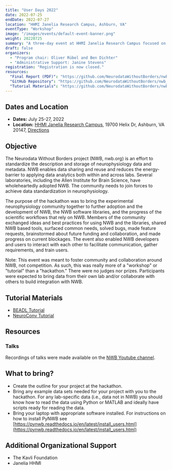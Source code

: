 ```yaml
---
title: "User Days 2022"
date: 2022-07-25
endDate: 2022-07-27
location: "HHMI Janelia Research Campus, Ashburn, VA"
eventType: "Workshop"
image: "/images/events/default-event-banner.png"
weight: 20220725
summary: "A three-day event at HHMI Janelia Research Campus focused on bringing the experimental neurophysiology community together to further adoption and development of NWB, the NWB software libraries, and scientific workflows that rely on NWB."
draft: false
organizers:
  - "Program chair: Oliver Rübel and Ben Dichter"
  - "Administrative Support: Janine Stevens"
registration: "Registration is now closed."
resources:
  "Final Report (PDF)": "https://github.com/NeurodataWithoutBorders/nwb_hackathons/blob/main/HCK13_2022_Janelia/report/Report___13th_NWB_and_User_Days_at_HHMI_Janelia.pdf"
  "GitHub Repository": "https://github.com/NeurodataWithoutBorders/nwb_hackathons/tree/main/HCK13_2022_Janelia"
  "Tutorial Materials": "https://github.com/NeurodataWithoutBorders/nwb_hackathons/tree/main/HCK13_2022_Janelia/projects"
---
```


## Dates and Location

- **Dates:** July 25-27, 2022
- **Location:** [HHMI Janelia Research Campus](https://www.janelia.org/), 19700 Helix Dr, Ashburn, VA 20147, [Directions](https://www.janelia.org/directions)

## Objective

The Neurodata Without Borders project (NWB, nwb.org) is an effort to standardize the description and storage of neurophysiology data and metadata. NWB enables data sharing and reuse and reduces the energy-barrier to applying data analytics both within and across labs. Several laboratories, including the Allen Institute for Brain Science, have wholeheartedly adopted NWB. The community needs to join forces to achieve data standardization in neurophysiology.

The purpose of the hackathon was to bring the experimental neurophysiology community together to further adoption and the development of NWB, the NWB software libraries, and the progress of the scientific workflows that rely on NWB. Members of the community exchanged ideas and best practices for using NWB and the libraries, shared NWB based tools, surfaced common needs, solved bugs, made feature requests, brainstormed about future funding and collaboration, and made progress on current blockages. The event also enabled NWB developers and users to interact with each other to facilitate communication, gather requirements, and train users.

Note: This event was meant to foster community and collaboration around NWB, not competition. As such, this was really more of a "workshop" or "tutorial" than a "hackathon." There were no judges nor prizes. Participants were expected to bring data from their own lab and/or collaborate with others to build integration with NWB.

## Tutorial Materials

* [BEADL Tutorial](https://github.com/NeurodataWithoutBorders/nwb_hackathons/tree/main/HCK13_2022_Janelia/projects/beadl_tutorial)
* [NeuroConv Tutorial](https://github.com/NeurodataWithoutBorders/nwb_hackathons/tree/main/HCK13_2022_Janelia/projects/neuroconv_tutorial)

## Resources

### Talks
Recordings of talks were made available on the [NWB Youtube channel](https://www.youtube.com/channel/UCfD_mU-EFz135a9TpNFJP5A).

## What to bring?

* Create the outline for your project at the hackathon.
* Bring any example data sets needed for your project with you to the hackathon. For any lab-specific data (i.e., data not in NWB) you should know how to read the data using Python or MATLAB and ideally have scripts ready for reading the data.
* Bring your laptop with appropriate software installed. For instructions on how to install PyNWB see [https://pynwb.readthedocs.io/en/latest/install_users.html](https://pynwb.readthedocs.io/en/latest/install_users.html)

## Additional Organizational Support

- The Kavli Foundation
- Janelia HHMI
